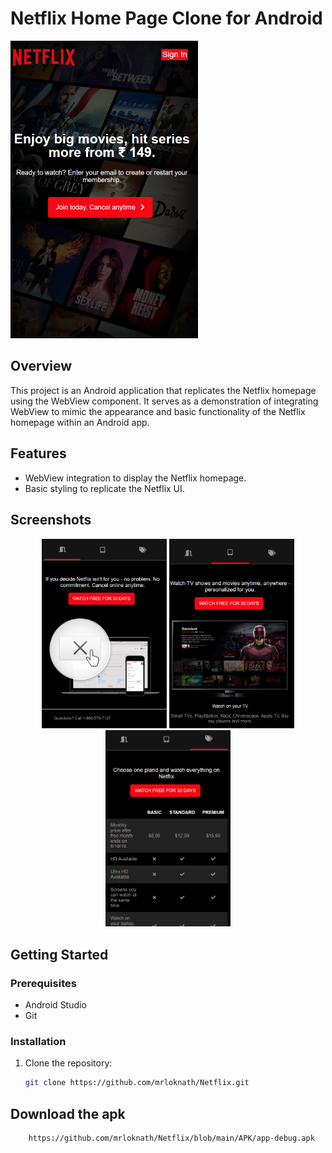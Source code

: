 # Netflix Home Page Clone for Android

<img src="screenshots/NetflixHome.png" width="300" alt="Netflix Home Page">

## Overview

This project is an Android application that replicates the Netflix homepage using the WebView component. It serves as a demonstration of integrating WebView to mimic the appearance and basic functionality of the Netflix homepage within an Android app.

## Features

- WebView integration to display the Netflix homepage.
- Basic styling to replicate the Netflix UI.

## Screenshots
<p align="center">
  <img src="screenshots/Netflix_1.png" width="200" alt="Screenshot 1">
  <img src="screenshots/Netflix_2.png" width="200" alt="Screenshot 2">
  <img src="screenshots/Netflix_3.png" width="200" alt="Screenshot 3">
</p>


## Getting Started

### Prerequisites

- Android Studio
- Git

### Installation

1. Clone the repository:
   ```bash
   git clone https://github.com/mrloknath/Netflix.git

 ## Download the apk 
  ```bash
      https://github.com/mrloknath/Netflix/blob/main/APK/app-debug.apk

